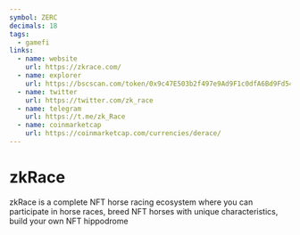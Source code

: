 ```yaml
---
symbol: ZERC
decimals: 18
tags:
  - gamefi
links:
  - name: website
    url: https://zkrace.com/
  - name: explorer
    url: https://bscscan.com/token/0x9c47E503b2f497e9Ad9F1c0dfA6Bd9Fd5456AA4e
  - name: twitter
    url: https://twitter.com/zk_race
  - name: telegram
    url: https://t.me/zk_Race
  - name: coinmarketcap
    url: https://coinmarketcap.com/currencies/derace/
---
```


# zkRace

zkRace is a complete NFT horse racing ecosystem where you can participate in horse races, breed NFT horses with unique characteristics, build your own NFT hippodrome
